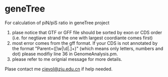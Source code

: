 # geneTree

For calculation of piN/piS ratio in geneTree project

1) plase notice that GTF or GFF file should be sorted by exon or CDS order (i.e. for negtiave strand the one with largest coordiante comes first)
2) most error comes from the gff format. If your CDS is not annotated by the format "Parent=([\w|\d|\.]+)" (which means only letters, numbers and dot) please modifiy line 36 in GenomeAnalysis.pm. 
3) please refer to me orignial message for more details. 

Plase contact me cjevol@zju.edu.cn if help needed. 

